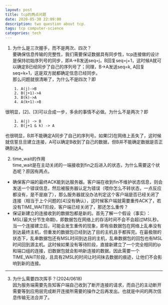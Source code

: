 ```yaml
---
layout: post
title: tcp的两点问题
date: 2020-05-30 22:09:00
description: two question about tcp.
tags: tcp computer-science
categories: tech
---
```


1. 为什么是三次握手，而不是两次、四次？  
   要确保信息传输的完整性，我们需要保证数据具有同步性，tcp连接做的设计是保持初始序列号的同步，即A->B发送seq=j，B回复seq=j+1，这时候A就可以确定B已经同步了自己的序列号了；同理，B->A发送seq=k, A回复seq=k+1，这是双方就都确定信息已经同步。  
   那么问题就很清晰了，为什么不是四次？即

```
    1. A(j)->B
    2. B(j+1)->A
    3. B(k)->A
    4. A(k+1)->B
```

很明显，[2]、[3]可以合成一步，多余的事情不必做。为什么不是两次？即

```
    1. A(j) -> B
    2. B(j+1 & k) -> A
```

也很明显，B并不能确定A同步了自己的序列号。如果[2]在网络上丢失了，这时候就信誓旦旦建立连接，A可以确定B收到了自己的数据，但B并不能确定数据是否正确到达A。

2. time_wait的作用  
   time_wait是在主动关闭的一端接收到fin之后进入的状态，为什么需要这个状态呢？原因有两点。

- 确保客户端的最终ACK能到达服务器。客户端在收到fin不维护状态信息，则会发送一个错误信息，然后被服务器认定为错误（喂你怎么不转状态，一点反应都没有，是不是崩了），那么服务器就没办法判定这个客户端是否已经关闭了连接（相当于上个问题的[4]没有确认），这时候客户端就需要重传ACK了，若没有TIME_WAIT阶段，客户端已经关闭了，那还怎么重传？
- 保证新建立的连接收到的数据包都是新的。首先了解一个假设（事实）：MSL(最大分节生命期)，即数据包在网络上的存活时间不会不会超过MSL秒。当一个连接建立后，可能会发生重传的现象，即有些数据包在网络上乱串没有到达最终主机，但重发的数据包已经到达了目的主机且手都挥完。在最极限的状态下，乱串数据包还有MSL时间到达目的主机，乱串数据包的回包也有MSL时间回到源主机。这时候如果没有等待阶段，直接新建立了一个完全相同的ip和端口组的连接，旧数据包就会影响新连接的数据。因此需要一个TIME_WAIT阶段，且具有2MSL的时间让时间抹去数据的痕迹，让他们不会影响到新的连接。

---

3. 为什么需要四次挥手？(2024/0618)  
   因为服务端需要先告知客户端自己收到了断开连接的请求，而自己的主动断开需要等到应用层完成断开连接所需要的操作之后再发出。也就是中间的两次信息传输无法合并了。
